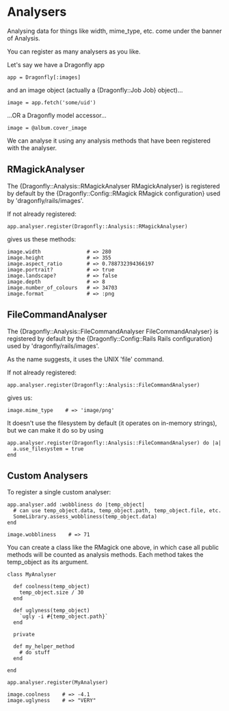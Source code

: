 Analysers
=========

Analysing data for things like width, mime_type, etc. come under the banner of Analysis.

You can register as many analysers as you like.

Let's say we have a Dragonfly app

    app = Dragonfly[:images]

and an image object (actually a {Dragonfly::Job Job} object)...

    image = app.fetch('some/uid')

...OR a Dragonfly model accessor...

    image = @album.cover_image

We can analyse it using any analysis methods that have been registered with the analyser.

RMagickAnalyser
---------------
The {Dragonfly::Analysis::RMagickAnalyser RMagickAnalyser} is registered by default by the
{Dragonfly::Config::RMagick RMagick configuration} used by 'dragonfly/rails/images'.

If not already registered:

    app.analyser.register(Dragonfly::Analysis::RMagickAnalyser)

gives us these methods:

    image.width               # => 280
    image.height              # => 355
    image.aspect_ratio        # => 0.788732394366197
    image.portrait?           # => true
    image.landscape?          # => false
    image.depth               # => 8
    image.number_of_colours   # => 34703
    image.format              # => :png

FileCommandAnalyser
-------------------
The {Dragonfly::Analysis::FileCommandAnalyser FileCommandAnalyser} is registered by default by the
{Dragonfly::Config::Rails Rails configuration} used by 'dragonfly/rails/images'.

As the name suggests, it uses the UNIX 'file' command.

If not already registered:

    app.analyser.register(Dragonfly::Analysis::FileCommandAnalyser)

gives us:

    image.mime_type    # => 'image/png'

It doesn't use the filesystem by default (it operates on in-memory strings), but we can make it do so by using

    app.analyser.register(Dragonfly::Analysis::FileCommandAnalyser) do |a|
      a.use_filesystem = true
    end

Custom Analysers
----------------

To register a single custom analyser:

    app.analyser.add :wobbliness do |temp_object|
      # can use temp_object.data, temp_object.path, temp_object.file, etc.
      SomeLibrary.assess_wobbliness(temp_object.data)
    end

    image.wobbliness    # => 71

You can create a class like the RMagick one above, in which case all public methods will be counted as analysis methods.
Each method takes the temp_object as its argument.

    class MyAnalyser

      def coolness(temp_object)
        temp_object.size / 30
      end

      def uglyness(temp_object)
        `ugly -i #{temp_object.path}`
      end

      private

      def my_helper_method
        # do stuff
      end

    end

    app.analyser.register(MyAnalyser)

    image.coolness    # => -4.1
    image.uglyness    # => "VERY"
